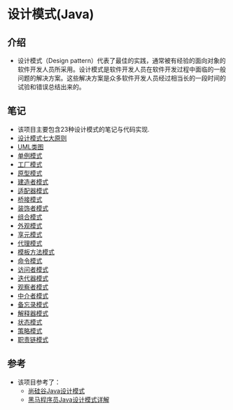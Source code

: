 # 设计模式(Java)

## 介绍
- 设计模式（Design pattern）代表了最佳的实践，通常被有经验的面向对象的软件开发人员所采用。设计模式是软件开发人员在软件开发过程中面临的一般问题的解决方案。这些解决方案是众多软件开发人员经过相当长的一段时间的试验和错误总结出来的。

## 笔记

- 该项目主要包含23种设计模式的笔记与代码实现.
- [设计模式七大原则](doc/1、设计模式七大原则.md)
- [UML类图](doc/2、UML类图.md)
- [单例模式](doc/3、单例模式.md)
- [工厂模式](doc/4、工厂模式.md)
- [原型模式](doc/5、原型模式.md)
- [建造者模式](doc/6、建造者模式.md)
- [适配器模式](doc/7、适配器模式.md)
- [桥接模式](doc/8、桥接模式.md)
- [装饰者模式](doc/9、装饰者模式.md)
- [组合模式](doc/10、组合模式.md)
- [外观模式](doc/11、外观模式.md)
- [享元模式](doc/12、享元模式.md)
- [代理模式](doc/13、代理模式.md)
- [模板方法模式](doc/14、模板方法模式.md)
- [命令模式](doc/15、命令模式.md)
- [访问者模式](doc/16、访问者模式.md)
- [迭代器模式](doc/17、迭代器模式.md)
- [观察者模式](doc/18、观察者模式.md)
- [中介者模式](doc/19、中介者模式.md)
- [备忘录模式](doc/20、备忘录模式.md)
- [解释器模式](doc/21、解释器模式.md)
- [状态模式](doc/22、状态模式.md)
- [策略模式](doc/23、策略模式.md)
- [职责链模式](doc/24、职责链模式.md)

## 参考
- 该项目参考了：
  - [尚硅谷Java设计模式](https://www.bilibili.com/video/BV1G4411c7N4)
  - [黑马程序员Java设计模式详解](https://www.bilibili.com/video/BV1Np4y1z7BU)